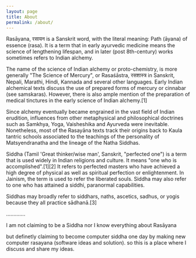 ```yaml
---
layout: page
title: About
permalink: /about/
---
```


Rasāyana, रसायन is a Sanskrit word, with the literal meaning: Path (āyana) of essence (rasa). It is a term that in early ayurvedic medicine means the science of lengthening lifespan, and in later (post 8th-century) works sometimes refers to Indian alchemy.

The name of the science of Indian alchemy or proto-chemistry, is more generally "The Science of Mercury", or Rasaśāstra, रसशास्त्र in Sanskrit, Nepali, Marathi, Hindi, Kannada and several other languages. Early Indian alchemical texts discuss the use of prepared forms of mercury or cinnabar (see samskaras). However, there is also ample mention of the preparation of medical tinctures in the early science of Indian alchemy.[1]

Since alchemy eventually became engrained in the vast field of Indian erudition, influences from other metaphysical and philosophical doctrines such as Samkhya, Yoga, Vaisheshika and Ayurveda were inevitable. Nonetheless, most of the Rasayāna texts track their origins back to Kaula tantric schools associated to the teachings of the personality of Matsyendranatha and the lineage of the Natha Siddhas.

Siddha (Tamil 'Great thinker/wise man', Sanskrit, "perfected one") is a term that is used widely in Indian religions and culture. It means "one who is accomplished".[1][2] It refers to perfected masters who have achieved a high degree of physical as well as spiritual perfection or enlightenment. In Jainism, the term is used to refer the liberated souls. Siddha may also refer to one who has attained a siddhi, paranormal capabilities.

Siddhas may broadly refer to siddhars, naths, ascetics, sadhus, or yogis because they all practice sādhanā.[3]

.............
	
I am not claiming to be a Siddha nor I know everything about Rasāyana

but definetly claiming to become computer siddha one day by making new computer rasayana (software ideas and solution). so this is a place where I discuss and share my ideas. 
